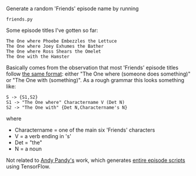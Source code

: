 Generate a random 'Friends' episode name by running

    friends.py

Some episode titles I've gotten so far:

    The One where Phoebe Embezzles the Lettuce
    The One where Joey Exhumes the Bather
    The One where Ross Shears the Omelet
    The One with the Hamster

Basically comes from the observation that most 'Friends' episode titles follow
[the same format](https://en.wikipedia.org/wiki/List_of_Friends_episodes):
either "The One where (someone does something)" or "The One with (something)".
As a rough grammar this looks something like:

    S -> {S1,S2}
    S1 -> "The One where" Charactername V (Det N)
    S2 -> "The One with" {Det N,Charactername's N}

where

- Charactername = one of the main six 'Friends' characters
- V = a verb ending in 's'
- Det = "the"
- N = a noun

Not related to [Andy Pandy's](https://twitter.com/_Pandy) work, which generates
[entire episode scripts](http://fortune.com/2016/01/21/robot-friends-sequel/)
using TensorFlow.
